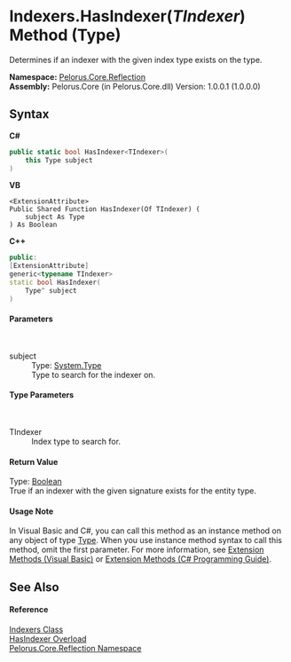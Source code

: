 # Indexers.HasIndexer(*TIndexer*) Method (Type)
 

Determines if an indexer with the given index type exists on the type.

**Namespace:**&nbsp;<a href="7183AF8D">Pelorus.Core.Reflection</a><br />**Assembly:**&nbsp;Pelorus.Core (in Pelorus.Core.dll) Version: 1.0.0.1 (1.0.0.0)

## Syntax

**C#**<br />
``` C#
public static bool HasIndexer<TIndexer>(
	this Type subject
)

```

**VB**<br />
``` VB
<ExtensionAttribute>
Public Shared Function HasIndexer(Of TIndexer) ( 
	subject As Type
) As Boolean
```

**C++**<br />
``` C++
public:
[ExtensionAttribute]
generic<typename TIndexer>
static bool HasIndexer(
	Type^ subject
)
```


#### Parameters
&nbsp;<dl><dt>subject</dt><dd>Type: <a href="http://msdn2.microsoft.com/en-us/library/42892f65" target="_blank">System.Type</a><br />Type to search for the indexer on.</dd></dl>

#### Type Parameters
&nbsp;<dl><dt>TIndexer</dt><dd>Index type to search for.</dd></dl>

#### Return Value
Type: <a href="http://msdn2.microsoft.com/en-us/library/a28wyd50" target="_blank">Boolean</a><br />True if an indexer with the given signature exists for the entity type.

#### Usage Note
In Visual Basic and C#, you can call this method as an instance method on any object of type <a href="http://msdn2.microsoft.com/en-us/library/42892f65" target="_blank">Type</a>. When you use instance method syntax to call this method, omit the first parameter. For more information, see <a href="http://msdn.microsoft.com/en-us/library/bb384936.aspx">Extension Methods (Visual Basic)</a> or <a href="http://msdn.microsoft.com/en-us/library/bb383977.aspx">Extension Methods (C# Programming Guide)</a>.

## See Also


#### Reference
<a href="3426510F">Indexers Class</a><br /><a href="BB6CC346">HasIndexer Overload</a><br /><a href="7183AF8D">Pelorus.Core.Reflection Namespace</a><br />